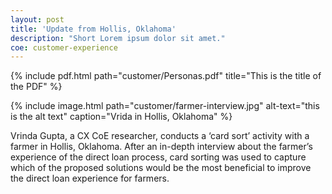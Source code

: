 ```yaml
---
layout: post
title: 'Update from Hollis, Oklahoma'
description: "Short Lorem ipsum dolor sit amet."
coe: customer-experience
---
```


{% include pdf.html path="customer/Personas.pdf" title="This is the title of the PDF" %}

{% include image.html path="customer/farmer-interview.jpg" alt-text="this is the alt text" caption="Vrida in Hollis, Oklahoma" %}

Vrinda Gupta, a CX CoE researcher, conducts a ‘card sort’ activity with a farmer in Hollis, Oklahoma. After an in-depth interview about the farmer’s experience of the direct loan process, card sorting was used to capture which of the proposed solutions would be the most beneficial to improve the direct loan experience for farmers.
